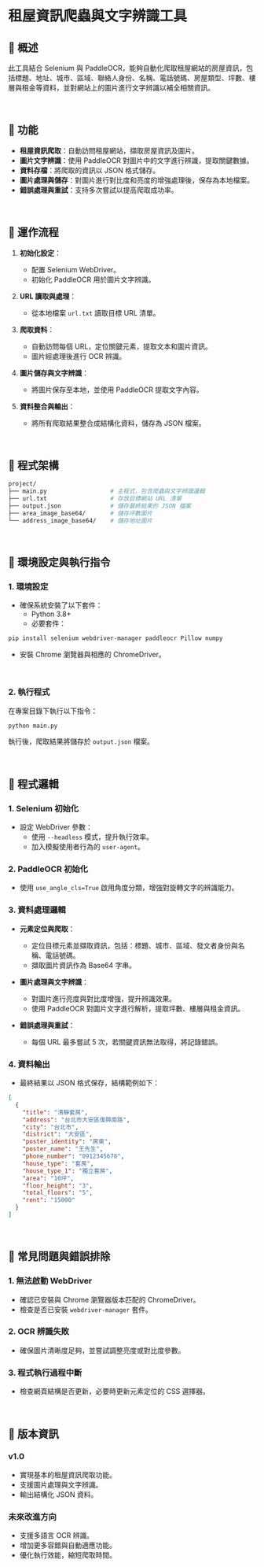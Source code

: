 # 租屋資訊爬蟲與文字辨識工具

## 📌 概述

此工具結合 Selenium 與 PaddleOCR，能夠自動化爬取租屋網站的房屋資訊，包括標題、地址、城市、區域、聯絡人身份、名稱、電話號碼、房屋類型、坪數、樓層與租金等資料，並對網站上的圖片進行文字辨識以補全相關資訊。

<br>

## 📌 功能

- **租屋資訊爬取**：自動訪問租屋網站，擷取房屋資訊及圖片。
- **圖片文字辨識**：使用 PaddleOCR 對圖片中的文字進行辨識，提取關鍵數據。
- **資料存檔**：將爬取的資訊以 JSON 格式儲存。
- **圖片處理與儲存**：對圖片進行對比度和亮度的增強處理後，保存為本地檔案。
- **錯誤處理與重試**：支持多次嘗試以提高爬取成功率。

<br>

## 📌 運作流程

1. **初始化設定**：
   - 配置 Selenium WebDriver。
   - 初始化 PaddleOCR 用於圖片文字辨識。

2. **URL 讀取與處理**：
   - 從本地檔案 `url.txt` 讀取目標 URL 清單。

3. **爬取資料**：
   - 自動訪問每個 URL，定位關鍵元素，提取文本和圖片資訊。
   - 圖片經處理後進行 OCR 辨識。

4. **圖片儲存與文字辨識**：
   - 將圖片保存至本地，並使用 PaddleOCR 提取文字內容。

5. **資料整合與輸出**：
   - 將所有爬取結果整合成結構化資料，儲存為 JSON 檔案。

<br>

## 📌 程式架構

```bash
project/
├── main.py                  # 主程式，包含爬蟲與文字辨識邏輯
├── url.txt                  # 存放目標網站 URL 清單
├── output.json              # 儲存最終結果的 JSON 檔案
├── area_image_base64/       # 儲存坪數圖片
└── address_image_base64/    # 儲存地址圖片
```

<br>

## 📌 環境設定與執行指令

### 1. 環境設定

- 確保系統安裝了以下套件：
  - Python 3.8+
  - 必要套件：

```bash
pip install selenium webdriver-manager paddleocr Pillow numpy
```

- 安裝 Chrome 瀏覽器與相應的 ChromeDriver。

<br>

### 2. 執行程式

在專案目錄下執行以下指令：

```bash
python main.py
```

執行後，爬取結果將儲存於 `output.json` 檔案。

<br>

## 📌 程式邏輯

### 1. Selenium 初始化

- 設定 WebDriver 參數：
  - 使用 `--headless` 模式，提升執行效率。
  - 加入模擬使用者行為的 `user-agent`。

### 2. PaddleOCR 初始化

- 使用 `use_angle_cls=True` 啟用角度分類，增強對旋轉文字的辨識能力。

### 3. 資料處理邏輯

- **元素定位與爬取**：
  - 定位目標元素並擷取資訊，包括：標題、城市、區域、發文者身份與名稱、電話號碼。
  - 擷取圖片資訊作為 Base64 字串。

- **圖片處理與文字辨識**：
  - 對圖片進行亮度與對比度增強，提升辨識效果。
  - 使用 PaddleOCR 對圖片文字進行解析，提取坪數、樓層與租金資訊。

- **錯誤處理與重試**：
  - 每個 URL 最多嘗試 5 次，若關鍵資訊無法取得，將記錄錯誤。

### 4. 資料輸出

- 最終結果以 JSON 格式保存，結構範例如下：

```json
[
  {
    "title": "清靜套房",
    "address": "台北市大安區復興南路",
    "city": "台北市",
    "district": "大安區",
    "poster_identity": "房東",
    "poster_name": "王先生",
    "phone_number": "0912345678",
    "house_type": "套房",
    "house_type_1": "獨立套房",
    "area": "10坪",
    "floor_height": "3",
    "total_floors": "5",
    "rent": "15000"
  }
]
```

<br>

## 📌 常見問題與錯誤排除

### 1. 無法啟動 WebDriver
- 確認已安裝與 Chrome 瀏覽器版本匹配的 ChromeDriver。
- 檢查是否已安裝 `webdriver-manager` 套件。

### 2. OCR 辨識失敗
- 確保圖片清晰度足夠，並嘗試調整亮度或對比度參數。

### 3. 程式執行過程中斷
- 檢查網頁結構是否更新，必要時更新元素定位的 CSS 選擇器。

<br>

## 📌 版本資訊

### v1.0
- 實現基本的租屋資訊爬取功能。
- 支援圖片處理與文字辨識。
- 輸出結構化 JSON 資料。

### 未來改進方向
- 支援多語言 OCR 辨識。
- 增加更多容錯與自動適應功能。
- 優化執行效能，縮短爬取時間。

